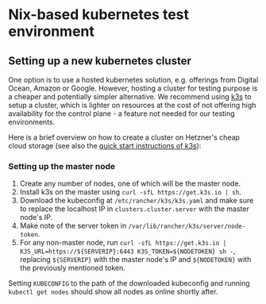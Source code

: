 # Nix-based kubernetes test environment

## Setting up a new kubernetes cluster

One option is to use a hosted kubernetes solution, e.g. offerings from Digital Ocean, Amazon or Google. However, hosting a cluster for testing purpose is a cheaper and potentially simpler alternative. We recommend using [k3s](https://k3s.io) to setup a cluster, which is lighter on resources at the cost of not offering high availability for the control plane - a feature not needed for our testing environments.

Here is a brief overview on how to create a cluster on Hetzner's cheap cloud storage (see also the [quick start instructions of k3s](https://rancher.com/docs/k3s/latest/en/quick-start/)):

### Setting up the master node

1. Create any number of nodes, one of which will be the master node.
1. Install k3s on the master using `curl -sfL https://get.k3s.io | sh`.
1. Download the kubeconfig at `/etc/rancher/k3s/k3s.yaml` and make sure to replace the localhost IP in `clusters.cluster.server` with the master node's IP.
1. Make note of the server token in `/var/lib/rancher/k3s/server/node-token`.
1. For any non-master node, run `curl -sfL https://get.k3s.io | K3S_URL=https://${SERVERIP}:6443 K3S_TOKEN=${NODETOKEN} sh -`, replacing `${SERVERIP}` with the master node's IP and `${NODETOKEN}` with the previously mentioned token.

Setting `KUBECONFIG` to the path of the downloaded kubeconfig and running `kubectl get nodes` should show all nodes as online shortly after.
